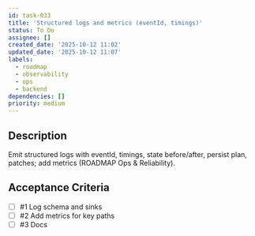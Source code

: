 ```yaml
---
id: task-033
title: 'Structured logs and metrics (eventId, timings)'
status: To Do
assignee: []
created_date: '2025-10-12 11:02'
updated_date: '2025-10-12 11:07'
labels:
  - roadmap
  - observability
  - ops
  - backend
dependencies: []
priority: medium
---
```


## Description

<!-- SECTION:DESCRIPTION:BEGIN -->
Emit structured logs with eventId, timings, state before/after, persist plan, patches; add metrics (ROADMAP Ops & Reliability).
<!-- SECTION:DESCRIPTION:END -->

## Acceptance Criteria
<!-- AC:BEGIN -->
- [ ] #1 Log schema and sinks
- [ ] #2 Add metrics for key paths
- [ ] #3 Docs
<!-- AC:END -->
